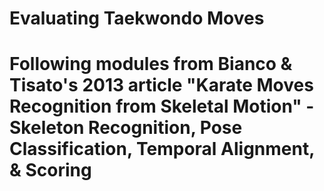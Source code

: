 # Evaluating Taekwondo Moves
# Following modules from Bianco & Tisato's 2013 article "Karate Moves Recognition from Skeletal Motion" - Skeleton Recognition, Pose Classification, Temporal Alignment, & Scoring
